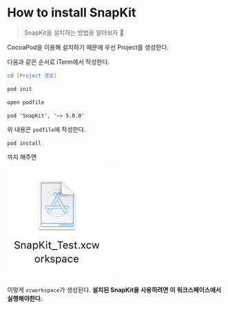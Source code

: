 # How to install SnapKit

> SnapKit을 설치하는 방법을 알아보자 📌

CocoaPod을 이용해 설치하기 때문에 우선 Project를 생성한다.

다음과 같은 순서로 iTerm에서 작성한다.

```zsh
cd [Project 경로]
```

```zsh
pod init
```

```zsh
open podfile
```

```pod
pod 'SnapKit', '~> 5.0.0'
```

위 내용은 `podfile`에 작성한다.

```zsh
pod install
```

까지 해주면

![xcworkspace](images/xcworkspace.png)

이렇게 `xcworkspace`가 생성된다. **설치된 SnapKit을 사용하려면 이 워크스페이스에서 실행해야한다.**

